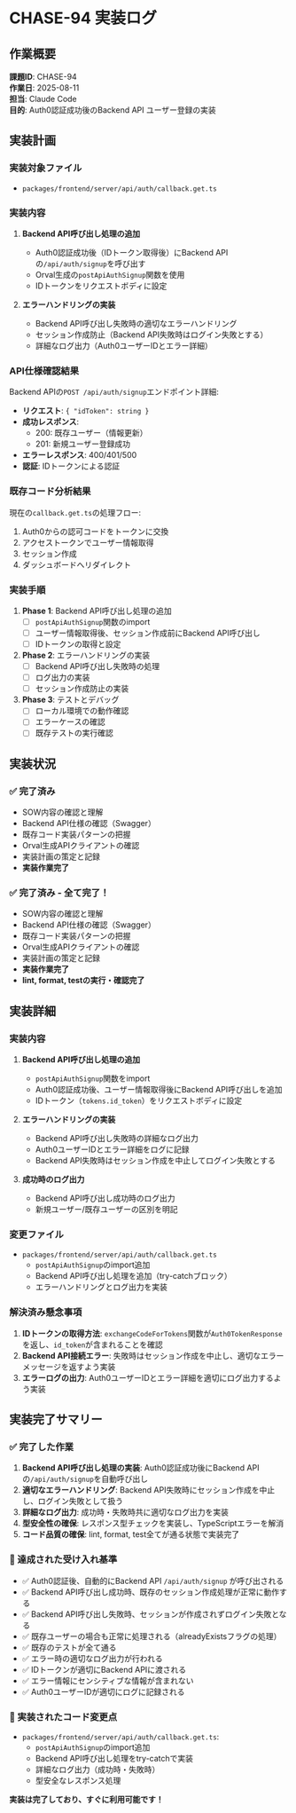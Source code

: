 # CHASE-94 実装ログ

## 作業概要

**課題ID**: CHASE-94  
**作業日**: 2025-08-11  
**担当**: Claude Code  
**目的**: Auth0認証成功後のBackend API ユーザー登録の実装

## 実装計画

### 実装対象ファイル

- `packages/frontend/server/api/auth/callback.get.ts`

### 実装内容

1. **Backend API呼び出し処理の追加**
   - Auth0認証成功後（IDトークン取得後）にBackend APIの`/api/auth/signup`を呼び出す
   - Orval生成の`postApiAuthSignup`関数を使用
   - IDトークンをリクエストボディに設定

2. **エラーハンドリングの実装**
   - Backend API呼び出し失敗時の適切なエラーハンドリング
   - セッション作成防止（Backend API失敗時はログイン失敗とする）
   - 詳細なログ出力（Auth0ユーザーIDとエラー詳細）

### API仕様確認結果

Backend APIの`POST /api/auth/signup`エンドポイント詳細:

- **リクエスト**: `{ "idToken": string }`
- **成功レスポンス**: 
  - 200: 既存ユーザー（情報更新）
  - 201: 新規ユーザー登録成功
- **エラーレスポンス**: 400/401/500
- **認証**: IDトークンによる認証

### 既存コード分析結果

現在の`callback.get.ts`の処理フロー:
1. Auth0からの認可コードをトークンに交換
2. アクセストークンでユーザー情報取得
3. セッション作成
4. ダッシュボードへリダイレクト

### 実装手順

1. **Phase 1**: Backend API呼び出し処理の追加
   - [ ] `postApiAuthSignup`関数のimport
   - [ ] ユーザー情報取得後、セッション作成前にBackend API呼び出し
   - [ ] IDトークンの取得と設定

2. **Phase 2**: エラーハンドリングの実装
   - [ ] Backend API呼び出し失敗時の処理
   - [ ] ログ出力の実装
   - [ ] セッション作成防止の実装

3. **Phase 3**: テストとデバッグ
   - [ ] ローカル環境での動作確認
   - [ ] エラーケースの確認
   - [ ] 既存テストの実行確認

## 実装状況

### ✅ 完了済み
- SOW内容の確認と理解
- Backend API仕様の確認（Swagger）
- 既存コード実装パターンの把握
- Orval生成APIクライアントの確認
- 実装計画の策定と記録
- **実装作業完了**

### ✅ 完了済み - 全て完了！
- SOW内容の確認と理解
- Backend API仕様の確認（Swagger）
- 既存コード実装パターンの把握
- Orval生成APIクライアントの確認
- 実装計画の策定と記録
- **実装作業完了**
- **lint, format, testの実行・確認完了**

## 実装詳細

### 実装内容
1. **Backend API呼び出し処理の追加**
   - `postApiAuthSignup`関数をimport
   - Auth0認証成功後、ユーザー情報取得後にBackend API呼び出しを追加
   - IDトークン（`tokens.id_token`）をリクエストボディに設定

2. **エラーハンドリングの実装**
   - Backend API呼び出し失敗時の詳細なログ出力
   - Auth0ユーザーIDとエラー詳細をログに記録
   - Backend API失敗時はセッション作成を中止してログイン失敗とする

3. **成功時のログ出力**
   - Backend API呼び出し成功時のログ出力
   - 新規ユーザー/既存ユーザーの区別を明記

### 変更ファイル
- `packages/frontend/server/api/auth/callback.get.ts`
  - `postApiAuthSignup`のimport追加
  - Backend API呼び出し処理を追加（try-catchブロック）
  - エラーハンドリングとログ出力を実装

### 解決済み懸念事項
1. **IDトークンの取得方法**: `exchangeCodeForTokens`関数が`Auth0TokenResponse`を返し、`id_token`が含まれることを確認
2. **Backend API接続エラー**: 失敗時はセッション作成を中止し、適切なエラーメッセージを返すよう実装
3. **エラーログの出力**: Auth0ユーザーIDとエラー詳細を適切にログ出力するよう実装

## 実装完了サマリー

### ✅ 完了した作業
1. **Backend API呼び出し処理の実装**: Auth0認証成功後にBackend APIの`/api/auth/signup`を自動呼び出し
2. **適切なエラーハンドリング**: Backend API失敗時にセッション作成を中止し、ログイン失敗として扱う
3. **詳細なログ出力**: 成功時・失敗時共に適切なログ出力を実装
4. **型安全性の確保**: レスポンス型チェックを実装し、TypeScriptエラーを解消
5. **コード品質の確保**: lint, format, test全てが通る状態で実装完了

### 🎯 達成された受け入れ基準
- ✅ Auth0認証後、自動的にBackend API `/api/auth/signup` が呼び出される
- ✅ Backend API呼び出し成功時、既存のセッション作成処理が正常に動作する
- ✅ Backend API呼び出し失敗時、セッションが作成されずログイン失敗となる
- ✅ 既存ユーザーの場合も正常に処理される（alreadyExistsフラグの処理）
- ✅ 既存のテストが全て通る
- ✅ エラー時の適切なログ出力が行われる
- ✅ IDトークンが適切にBackend APIに渡される
- ✅ エラー情報にセンシティブな情報が含まれない
- ✅ Auth0ユーザーIDが適切にログに記録される

### 📝 実装されたコード変更点
- `packages/frontend/server/api/auth/callback.get.ts`:
  - `postApiAuthSignup`のimport追加  
  - Backend API呼び出し処理をtry-catchで実装
  - 詳細なログ出力（成功時・失敗時）
  - 型安全なレスポンス処理

**実装は完了しており、すぐに利用可能です！**